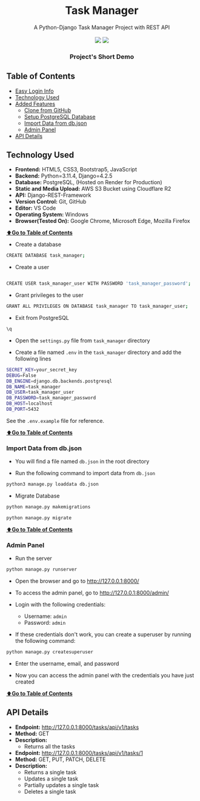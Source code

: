<div align="center">
<h1>Task Manager</h1>
A Python-Django Task Manager Project with REST API 
<br>
<br>
<img src="https://img.shields.io/badge/Python-FFD43B?style=for-the-badge&logo=python&logoColor=blue">
<img src="https://img.shields.io/badge/Django-092E20?style=for-the-badge&logo=django&logoColor=green">
<h3>Project's Short Demo</h3>


</div>

## Table of Contents

-   [Easy Login Info](#easy-login-info)
-   [Technology Used](#technology-used)
-   [Added Features](#added-features)
    -   [Clone from GitHub](#clone-from-github)
    -   [Setup PostgreSQL Database](#setup-postgresql-database)
    -   [Import Data from db.json](#import-data-from-dbjson)
    -   [Admin Panel](#admin-panel)
-   [API Details](#api-details)

## Technology Used

-   **Frontend:** HTML5, CSS3, Bootstrap5, JavaScript
-   **Backend:** Python=3.11.4, Django=4.2.5
-   **Database:** PostgreSQL, (Hosted on Render for Production)
-   **Static and Media Upload:** AWS S3 Bucket using Cloudflare R2
-   **API:** Django-REST-Framework
-   **Version Control:** Git, GitHub
-   **Editor:** VS Code
-   **Operating System:** Windows
-   **Browser(Tested On):** Google Chrome, Microsoft Edge, Mozilla Firefox





[⬆️**Go to Table of Contents**](#table-of-contents)


-   Create a database

```bash
CREATE DATABASE task_manager;
```

-   Create a user

```bash

CREATE USER task_manager_user WITH PASSWORD 'task_manager_password';
```

-   Grant privileges to the user

```bash
GRANT ALL PRIVILEGES ON DATABASE task_manager TO task_manager_user;
```

-   Exit from PostgreSQL

```bash
\q
```

-   Open the `settings.py` file from `task_manager` directory

-   Create a file named `.env` in the `task_manager` directory and add the following lines

```bash
SECRET_KEY=your_secret_key
DEBUG=False
DB_ENGINE=django.db.backends.postgresql
DB_NAME=task_manager
DB_USER=task_manager_user
DB_PASSWORD=task_manager_password
DB_HOST=localhost
DB_PORT=5432
```

See the `.env.example` file for reference.

[⬆️**Go to Table of Contents**](#table-of-contents)

### Import Data from db.json

-   You will find a file named `db.json` in the root directory

-   Run the following command to import data from `db.json`

```bash
python3 manage.py loaddata db.json
```

-   Migrate Database

```bash
python manage.py makemigrations
```

```bash
python manage.py migrate
```

[⬆️**Go to Table of Contents**](#table-of-contents)

### Admin Panel

-   Run the server

```bash
python manage.py runserver
```

-   Open the browser and go to http://127.0.0.1:8000/

-   To access the admin panel, go to http://127.0.0.1:8000/admin/

-   Login with the following credentials:

    -   Username: `admin`
    -   Password: `admin`

-   If these credentials don't work, you can create a superuser by running the following command:

```bash
python manage.py createsuperuser
```

-   Enter the username, email, and password

-   Now you can access the admin panel with the credentials you have just created

[⬆️**Go to Table of Contents**](#table-of-contents)

## API Details

-   **Endpoint:** http://127.0.0.1:8000/tasks/api/v1/tasks
-   **Method:** GET
-   **Description:**
    -   Returns all the tasks
-   **Endpoint:** http://127.0.0.1:8000/tasks/api/v1/tasks/1
-   **Method:** GET, PUT, PATCH, DELETE
-   **Description:**
    -   Returns a single task
    -   Updates a single task
    -   Partially updates a single task
    -   Deletes a single task
